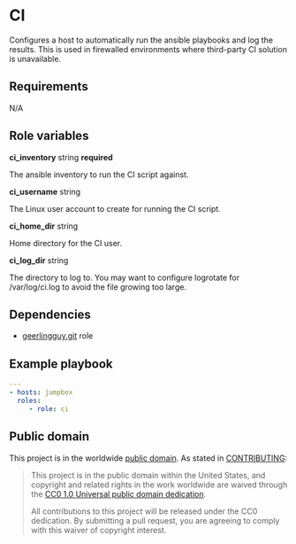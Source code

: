 # CI

Configures a host to automatically run the ansible playbooks and log the
results. This is used in firewalled environments where third-party CI solution
is unavailable.


## Requirements

N/A


## Role variables

**ci_inventory** string **required**

The ansible inventory to run the CI script against.

**ci_username** string

The Linux user account to create for running the CI script.

**ci_home_dir** string

Home directory for the CI user.

**ci_log_dir** string

The directory to log to. You may want to configure logrotate for /var/log/ci.log
to avoid the file growing too large.


## Dependencies

- [geerlingguy.git](https://galaxy.ansible.com/geerlingguy/git) role


## Example playbook

```yaml
---
- hosts: jumpbox
  roles:
     - role: ci
```


## Public domain

This project is in the worldwide [public domain](LICENSE.md). As stated in [CONTRIBUTING](CONTRIBUTING.md):

> This project is in the public domain within the United States, and copyright and related rights in the work worldwide are waived through the [CC0 1.0 Universal public domain dedication](https://creativecommons.org/publicdomain/zero/1.0/).
>
> All contributions to this project will be released under the CC0 dedication. By submitting a pull request, you are agreeing to comply with this waiver of copyright interest.
